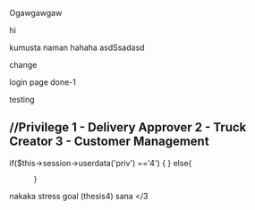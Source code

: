 Ogawgawgaw

hi

kumusta naman hahaha
asdSsadasd

change

login page done-1


testing

//Privilege
1 - Delivery Approver
2 - Truck Creator
3 - Customer Management
---
 if($this->session->userdata('priv') =='4') {
  } else{
              
          }    

nakaka stress goal (thesis4) sana </3